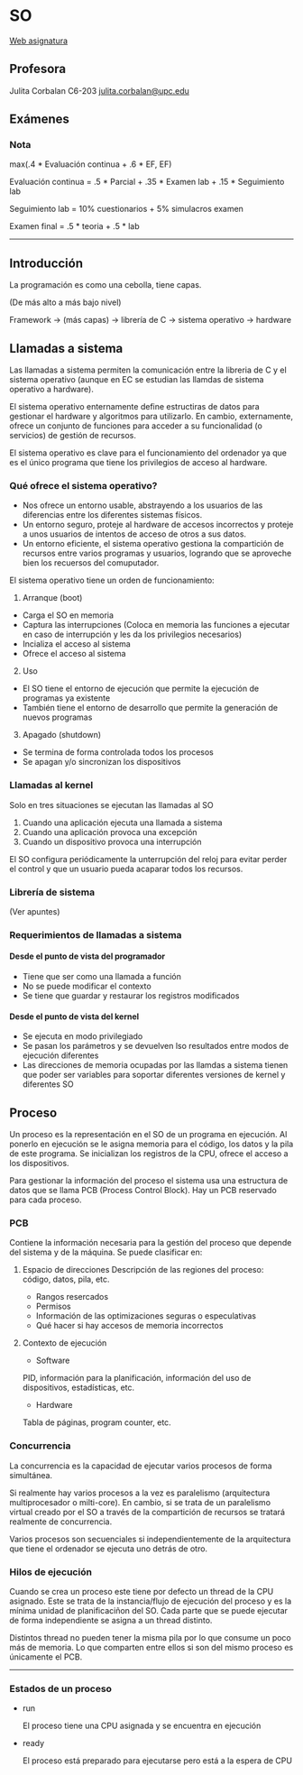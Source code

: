 # SO

[Web asignatura](http://docencia.ac.upc.edu/FIB/grau/SO)

## Profesora

Julita Corbalan
C6-203
julita.corbalan@upc.edu

## Exámenes

### Nota

max(.4 * Evaluación continua + .6 * EF, EF)

Evaluación continua = .5 * Parcial + .35 * Examen lab + .15 * Seguimiento lab

Seguimiento lab = 10% cuestionarios + 5% simulacros examen

Examen final = .5 * teoria + .5 * lab

---

## Introducción

La programación es como una cebolla, tiene capas.

(De más alto a más bajo nivel)

Framework -> (más capas) -> librería de C -> sistema operativo -> hardware

## Llamadas a sistema

Las llamadas a sistema permiten la comunicación entre la libreria de C y el
sistema operativo (aunque en EC se estudian las llamdas de sistema operativo a
hardware).

El sistema operativo enternamente define estructiras de datos para gestionar el
hardware y algoritmos para utilizarlo. En cambio, externamente, ofrece un
conjunto de funciones para acceder a su funcionalidad (o servicios) de gestión
de recursos.

El sistema operativo es clave para el funcionamiento del ordenador ya que es el
único programa que tiene los privilegios de acceso al hardware.

### Qué ofrece el sistema operativo?

- Nos ofrece un entorno usable, abstrayendo a los usuarios de las diferencias
entre los diferentes sistemas físicos.
- Un entorno seguro, proteje al hardware de accesos incorrectos y proteje a
  unos usuarios de intentos de acceso de otros a sus datos.
- Un entorno eficiente, el sistema operativo gestiona la compartición de
  recursos entre varios programas y usuarios, logrando que se aproveche bien
  los recuersos del comuputador.

El sistema operativo tiene un orden de funcionamiento:

1. Arranque (boot)
  - Carga el SO en memoria
  - Captura las interrupciones (Coloca en memoria las funciones a ejecutar en
  caso de interrupción y les da los privilegios necesarios)
  - Incializa el acceso al sistema
  - Ofrece el acceso al sistema
2. Uso
  - El SO tiene el entorno de ejecución que permite la ejecución de programas
    ya existente
  - También tiene el entorno de desarrollo que permite la generación de nuevos
    programas
3. Apagado (shutdown)
  - Se termina de forma controlada todos los procesos
  - Se apagan y/o sincronizan los dispositivos

### Llamadas al kernel

Solo en tres situaciones se ejecutan las llamadas al SO

1. Cuando una aplicación ejecuta una llamada a sistema
2. Cuando una aplicación provoca una excepción
3. Cuando un dispositivo provoca una interrupción

 El SO configura periódicamente la unterrupción del reloj para evitar perder el
 control y que un usuario pueda acaparar todos los recursos.

### Librería de sistema

(Ver apuntes)

### Requerimientos de llamadas a sistema

#### Desde el punto de vista del programador

- Tiene que ser como una llamada a función
- No se puede modificar el contexto
- Se tiene que guardar y restaurar los registros modificados

#### Desde el punto de vista del kernel

- Se ejecuta en modo privilegiado
- Se pasan los parámetros y se devuelven lso resultados entre modos de
  ejecución diferentes
- Las direcciones de memoria ocupadas por las llamdas a sistema tienen que
  poder ser variables para soportar diferentes versiones de kernel y diferentes
  SO

## Proceso

Un proceso es la representación en el SO de un programa en ejecución. Al
ponerlo en ejecución se le asigna memoria para el código, los datos y la pila
de este programa. Se inicializan los registros de la CPU, ofrece el acceso a
los dispositivos.

Para gestionar la información del proceso el sistema usa una estructura de
datos que se llama PCB (Process Control Block). Hay un PCB reservado para cada
proceso.

### PCB

Contiene la información necesaria para la gestión del proceso que depende del
sistema y de la máquina. Se puede clasificar en:

1. Espacio de direcciones
    Descripción de las regiones del proceso: código, datos, pila, etc.

    - Rangos resercados
    - Permisos
    - Información de las optimizaciones seguras o especulativas
    - Qué hacer si hay accesos de memoria incorrectos
2. Contexto de ejecución
    - Software
	
	PID, información para la planificación, información del uso de
	dispositivos, estadísticas, etc.
    - Hardware
        
	Tabla de páginas, program counter, etc.

### Concurrencia

La concurrencia es la capacidad de ejecutar varios procesos de forma
simultánea.

Si realmente hay varios procesos a la vez es paralelismo (arquitectura
multiprocesador o milti-core). En cambio, si se trata de un paralelismo virtual
creado por el SO a través de la compartición de recursos se tratará realmente
de concurrencia.

Varios procesos son secuenciales si independientemente de la arquitectura que
tiene el ordenador se ejecuta uno detrás de otro.

### Hilos de ejecución

Cuando se crea un proceso este tiene por defecto un thread de la CPU asignado.
Este se trata de la instancia/flujo de ejecución del proceso y es la mínima
unidad de planificaciñon del SO. Cada parte que se puede ejecutar de forma
independiente se asigna a un thread distinto.

Distintos thread no pueden tener la misma pila por lo que consume un poco más
de memoria. Lo que comparten entre ellos si son del mismo proceso es únicamente
el PCB.

---

### Estados de un proceso

- run
  
    El proceso tiene una CPU asignada y se encuentra en ejecución
- ready
    
    El proceso está preparado para ejecutarse pero está a la espera de CPU



